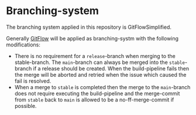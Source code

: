 # Branching-system

The branching system applied in this repository is GitFlowSimplified.

Generally [GitFlow](./GitFlow.md) will be applied as branching-systm with the following modifications:

- There is no requirement for a `release`-branch when merging to the stable-branch. The `main`-branch can always be merged into the `stable`-branch if a release should be created. When the build-pipeline fails then the merge will be aborted and retried when the issue which caused the fail is resolved.
- When a merge to `stable` is completed then the merge to the `main`-branch does not require executing the build-pipeline and the merge-commit from `stable` back to `main` is allowed to be a no-ff-merge-commit if possible.

